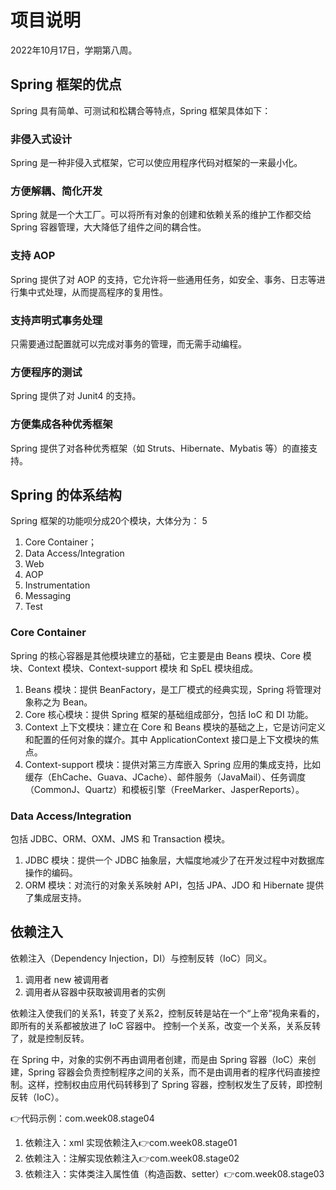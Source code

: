 # 项目说明

2022年10月17日，学期第八周。

## Spring 框架的优点

Spring 具有简单、可测试和松耦合等特点，Spring 框架具体如下：

### 非侵入式设计

Spring 是一种非侵入式框架，它可以使应用程序代码对框架的一来最小化。

### 方便解耦、简化开发

Spring 就是一个大工厂。可以将所有对象的创建和依赖关系的维护工作都交给 Spring 容器管理，大大降低了组件之间的耦合性。

### 支持 AOP

Spring 提供了对 AOP 的支持，它允许将一些通用任务，如安全、事务、日志等进行集中式处理，从而提高程序的复用性。

### 支持声明式事务处理

只需要通过配置就可以完成对事务的管理，而无需手动编程。

### 方便程序的测试

Spring 提供了对 Junit4 的支持。

### 方便集成各种优秀框架

Spring 提供了对各种优秀框架（如 Struts、Hibernate、Mybatis 等）的直接支持。

## Spring 的体系结构

Spring 框架的功能呗分成20个模块，大体分为：
5

1. Core Container；
2. Data Access/Integration
3. Web
4. AOP
5. Instrumentation
6. Messaging
7. Test

### Core Container

Spring 的核心容器是其他模块建立的基础，它主要是由 Beans 模块、Core 模块、Context 模块、Context-support 模块 和 SpEL 模块组成。

1. Beans 模块：提供 BeanFactory，是工厂模式的经典实现，Spring 将管理对象称之为 Bean。
2. Core 核心模块：提供 Spring 框架的基础组成部分，包括 IoC 和 DI 功能。
3. Context 上下文模块：建立在 Core 和 Beans 模块的基础之上，它是访问定义和配置的任何对象的媒介。其中 ApplicationContext 接口是上下文模块的焦点。
4. Context-support 模块：提供对第三方库嵌入 Spring 应用的集成支持，比如缓存（EhCache、Guava、JCache）、邮件服务（JavaMail）、任务调度（CommonJ、Quartz）和模板引擎（FreeMarker、JasperReports）。

### Data Access/Integration

包括 JDBC、ORM、OXM、JMS 和 Transaction 模块。

1. JDBC 模块：提供一个 JDBC 抽象层，大幅度地减少了在开发过程中对数据库操作的编码。
2. ORM 模块：对流行的对象关系映射 API，包括 JPA、JDO 和 Hibernate 提供了集成层支持。

## 依赖注入

依赖注入（Dependency Injection，DI）与控制反转（IoC）同义。

1. 调用者 new 被调用者
2. 调用者从容器中获取被调用者的实例

依赖注入使我们的关系1，转变了关系2，控制反转是站在一个“上帝”视角来看的，即所有的关系都被放进了 IoC 容器中。
控制一个关系，改变一个关系，关系反转了，就是控制反转。

在 Spring 中，对象的实例不再由调用者创建，而是由 Spring 容器（IoC）来创建，Spring 容器会负责控制程序之间的关系，而不是由调用者的程序代码直接控制。这样，控制权由应用代码转移到了 Spring 容器，控制权发生了反转，即控制反转（IoC）。

👉代码示例：com.week08.stage04

1. 依赖注入：xml 实现依赖注入👉com.week08.stage01
2. 依赖注入：注解实现依赖注入👉com.week08.stage02
3. 依赖注入：实体类注入属性值（构造函数、setter）👉com.week08.stage03